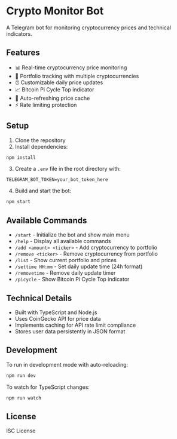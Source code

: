 # Crypto Monitor Bot

A Telegram bot for monitoring cryptocurrency prices and technical indicators.

## Features

- 📊 Real-time cryptocurrency price monitoring
- 💼 Portfolio tracking with multiple cryptocurrencies
- ⏰ Customizable daily price updates
- 📈 Bitcoin Pi Cycle Top indicator
- 🔄 Auto-refreshing price cache
- ⚡ Rate limiting protection

## Setup

1. Clone the repository
2. Install dependencies:
```bash
npm install
```

3. Create a `.env` file in the root directory with:
```
TELEGRAM_BOT_TOKEN=your_bot_token_here
```

4. Build and start the bot:
```bash
npm start
```

## Available Commands

- `/start` - Initialize the bot and show main menu
- `/help` - Display all available commands
- `/add <amount> <ticker>` - Add cryptocurrency to portfolio
- `/remove <ticker>` - Remove cryptocurrency from portfolio
- `/list` - Show current portfolio and prices
- `/settime HH:mm` - Set daily update time (24h format)
- `/removetime` - Remove daily update timer
- `/picycle` - Show Bitcoin Pi Cycle Top indicator

## Technical Details

- Built with TypeScript and Node.js
- Uses CoinGecko API for price data
- Implements caching for API rate limit compliance
- Stores user data persistently in JSON format

## Development

To run in development mode with auto-reloading:
```bash
npm run dev
```

To watch for TypeScript changes:
```bash
npm run watch
```

## License

ISC License
